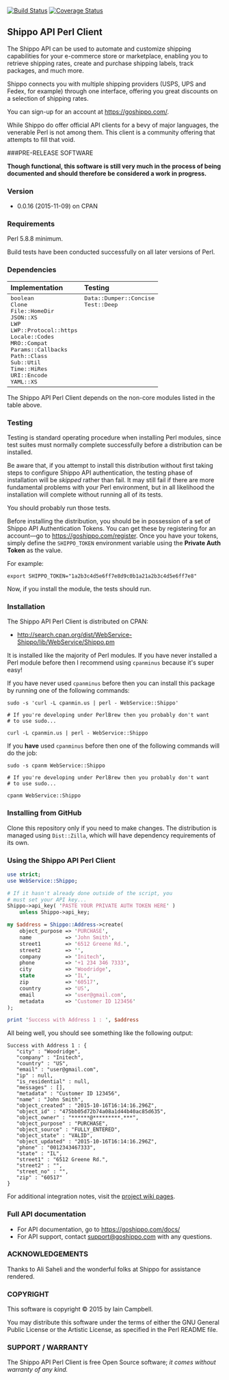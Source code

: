 [![Build Status](https://travis-ci.org/cpanic/WebService-Shippo.svg?branch=master)](https://travis-ci.org/cpanic/WebService-Shippo) [![Coverage Status](https://coveralls.io/repos/cpanic/WebService-Shippo/badge.svg?branch=master&service=github)](https://coveralls.io/github/cpanic/WebService-Shippo?branch=master)

## Shippo API Perl Client

The Shippo API can be used to automate and customize shipping capabilities for your e-commerce store or marketplace, enabling you to retrieve shipping rates, create and purchase shipping labels, track packages, and much more.

Shippo connects you with multiple shipping providers (USPS, UPS and Fedex, for example) through one interface, offering you great discounts on a selection of shipping rates.

You can sign-up for an account at https://goshippo.com/.

While Shippo do offer official API clients for a bevy of major languages, the venerable Perl is not among them. This client is a community offering that attempts to fill that void.

###PRE-RELEASE SOFTWARE

**Though functional, this software is still very much in the process of being
documented and should therefore be considered a work in progress.** 

### Version

* 0.0.16 (2015-11-09) on CPAN

### Requirements

Perl 5.8.8 minimum. 

Build tests have been conducted successfully on all later versions of Perl.

### Dependencies

<table>
<thead>
<tr>
<th align="left">Implementation</th>
<th align="left">Testing</th>
</tr>
</thead>
<tbody>
<tr>
<td valign="top">
<tt>boolean</tt><br/>
<tt>Clone</tt><br/>
<tt>File::HomeDir</tt><br/>
<tt>JSON::XS</tt><br/>
<tt>LWP</tt><br/>
<tt>LWP::Protocol::https</tt><br/>
<tt>Locale::Codes</tt><br/>
<tt>MRO::Compat</tt><br/>
<tt>Params::Callbacks</tt><br/>
<tt>Path::Class</tt><br/>
<tt>Sub::Util</tt><br/>
<tt>Time::HiRes</tt><br/>
<tt>URI::Encode</tt><br/>
<tt>YAML::XS</tt><br/>
</td>
<td valign="top">
<tt>Data::Dumper::Concise</tt><br/>
<tt>Test::Deep</tt><br/>
</td>
</tr>
</tbody>
</table>

The Shippo API Perl Client depends on the non-core modules listed in the table above.

### Testing

Testing is standard operating procedure when installing Perl modules, since
test suites must normally complete successfully before a distribution can
be installed.

Be aware that, if you attempt to install this distribution without
first taking steps to configure Shippo API authentication, the testing
phase of installation will be _skipped_ rather than fail. It may still fail
if there are more fundamental problems with your Perl environment, but in
all likelihood the installation will complete without running all of its
tests.

You should probably run those tests.

Before installing the distribution, you should be in possession of a set
of Shippo API Authentication Tokens. You can get these by registering for
an account&mdash;go to https://goshippo.com/register. Once you have your
tokens, simply define the `SHIPPO_TOKEN` environment variable using the
**Private Auth Token** as the value. 

For example:

```shell
export SHIPPO_TOKEN="1a2b3c4d5e6ff7e8d9c0b1a21a2b3c4d5e6ff7e8"
```

Now, if you install the module, the tests should run.

### Installation

The Shippo API Perl Client is distributed on CPAN:

* http://search.cpan.org/dist/WebService-Shippo/lib/WebService/Shippo.pm

It is installed like the majority of Perl modules. If you have never installed a Perl module before then I recommend using `cpanminus` because it's super easy!

If you have never used `cpanminus` before then you can install this package
by running one of the following commands:

```shell
sudo -s 'curl -L cpanmin.us | perl - WebService::Shippo'

# If you're developing under PerlBrew then you probably don't want
# to use sudo...

curl -L cpanmin.us | perl - WebService::Shippo
```

If you **have** used `cpanminus` before then one of the following commands
will do the job:

```shell
sudo -s cpanm WebService::Shippo

# If you're developing under PerlBrew then you probably don't want
# to use sudo...

cpanm WebService::Shippo
```

### Installing from GitHub

Clone this repository only if you need to make changes. The distribution is 
managed using `Dist::Zilla`, which will have dependency requirements of
its own.

### Using the Shippo API Perl Client

```perl
use strict;
use WebService::Shippo;

# If it hasn't already done outside of the script, you
# must set your API key...
Shippo->api_key( 'PASTE YOUR PRIVATE AUTH TOKEN HERE' )
    unless Shippo->api_key;

my $address = Shippo::Address->create(
    object_purpose => 'PURCHASE',
    name           => 'John Smith',
    street1        => '6512 Greene Rd.',
    street2        => '',
    company        => 'Initech',
    phone          => '+1 234 346 7333',
    city           => 'Woodridge',
    state          => 'IL',
    zip            => '60517',
    country        => 'US',
    email          => 'user@gmail.com',
    metadata       => 'Customer ID 123456'
);

print 'Success with Address 1 : ', $address
```

All being well, you should see something like the following output:

```
Success with Address 1 : {
   "city" : "Woodridge",
   "company" : "Initech",
   "country" : "US",
   "email" : "user@gmail.com",
   "ip" : null,
   "is_residential" : null,
   "messages" : [],
   "metadata" : "Customer ID 123456",
   "name" : "John Smith",
   "object_created" : "2015-10-16T16:14:16.296Z",
   "object_id" : "475bb05d72b74a08a1d44b40ac85d635",
   "object_owner" : "******@*********.***",
   "object_purpose" : "PURCHASE",
   "object_source" : "FULLY_ENTERED",
   "object_state" : "VALID",
   "object_updated" : "2015-10-16T16:14:16.296Z",
   "phone" : "0012343467333",
   "state" : "IL",
   "street1" : "6512 Greene Rd.",
   "street2" : "",
   "street_no" : "",
   "zip" : "60517"
}
```
For additional integration notes, visit the [project wiki pages](https://github.com/cpanic/WebService-Shippo/wiki).
### Full API documentation

* For API documentation, go to https://goshippo.com/docs/ 
* For API support, contact support@goshippo.com with any questions.

### ACKNOWLEDGEMENTS

Thanks to Ali Saheli and the wonderful folks at Shippo for assistance
rendered.

### COPYRIGHT

This software is copyright &copy; 2015 by Iain Campbell.

You may distribute this software under the terms of either the GNU General
Public License or the Artistic License, as specified in the Perl README
file.

### SUPPORT / WARRANTY

The Shippo API Perl Client is free Open Source software; _it comes without
warranty of any kind._

